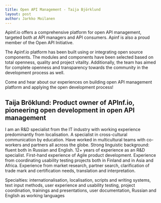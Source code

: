 ```yaml
---
title: Open API Management - Taija Björklund
layout: post
author: Jarkko Moilanen
---
```


Apinf.io offers a comprehensive platform for open API management, targeted both at API managers and API consumers. Apinf is also a proud member of the Open API Initiative.

The Apinf.io platform has been built using or integrating open source components. The modules and components have been selected based on total openness, quality and project vitality. Additionally, the team has aimed for complete openness and transparency towards the community in the development process as well.

Come and hear about our experiences on building open API management platform and applying the open development process!

## Taija Bröklund: Product owner of APInf.io, pioneering open development in open API management

I am an R&D specialist from the IT industry with working experience predominantly from localisation. A specialist in cross-cultural communication by education. Have worked in multicultural teams with co-workers and partners all across the globe. Strong linguistic background: fluent both in Russian and English. 12+ years of experience as an R&D specialist. First-hand experience of Agile product development. Experience from coordinating usability testing projects both in Finland and in Asia and Africa. Experience from market research, partner search, clarification of trade mark and certification needs, translation and interpretation.

Specialties: internationalisation, localisation, scripts and writing systems, text input methods, user experience and usability testing, project coordination, trainings and presentations, user documentation, Russian and English as working languages

